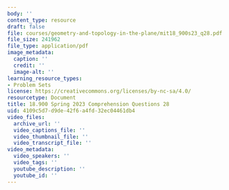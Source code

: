```yaml
---
body: ''
content_type: resource
draft: false
file: courses/geometry-and-topology-in-the-plane/mit18_900s23_q28.pdf
file_size: 241962
file_type: application/pdf
image_metadata:
  caption: ''
  credit: ''
  image-alt: ''
learning_resource_types:
- Problem Sets
license: https://creativecommons.org/licenses/by-nc-sa/4.0/
resourcetype: Document
title: 18.900 Spring 2023 Comprehension Questions 28
uid: 4109c5d7-d9de-42f6-a4fd-32ec04461db4
video_files:
  archive_url: ''
  video_captions_file: ''
  video_thumbnail_file: ''
  video_transcript_file: ''
video_metadata:
  video_speakers: ''
  video_tags: ''
  youtube_description: ''
  youtube_id: ''
---
```

